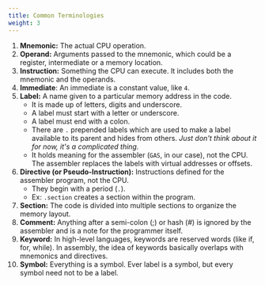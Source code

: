 ```yaml
---
title: Common Terminologies
weight: 3
---
```


1. **Mnemonic:** The actual CPU operation.
2. **Operand:** Arguments passed to the mnemonic, which could be a register, intermediate or a memory location.
3. **Instruction:** Something the CPU can execute. It includes both the mnemonic and the operands.
4. **Immediate**: An immediate is a constant value, like `4`.
5. **Label:** A name given to a particular memory address in the code.
   * It is made up of letters, digits and underscore.
   * A label must start with a letter or underscore.
   * A label must end with a colon.
   * There are `.` prepended labels which are used to make a label available to its parent and hides from others. _Just don't think about it for now, it's a complicated thing._
   * It holds meaning for the assembler (`GAS`, in our case), not the CPU. The assembler replaces the labels with virtual addresses or offsets.
6. **Directive (or Pseudo-Instruction):** Instructions defined for the assembler program, not the CPU.
   * They begin with a period (`.`).
   * Ex: `.section` creates a section within the program.
7. **Section:** The code is divided into multiple sections to organize the memory layout.
8. **Comment:** Anything after a semi-colon (;) or hash (#) is ignored by the assembler and is a note for the programmer itself.
9. **Keyword:** In high-level languages, keywords are reserved words (like if, for, while). In assembly, the idea of keywords basically overlaps with mnemonics and directives.
10. **Symbol:** Everything is a symbol. Ever label is a symbol, but every symbol need not to be a label.